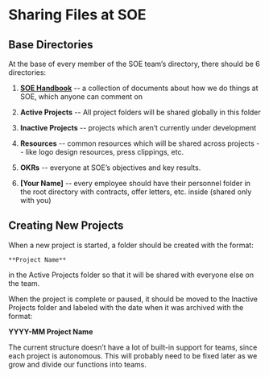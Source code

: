 # Sharing Files at SOE

## Base Directories

At the base of every member of the SOE team’s directory, there should be 6 directories:

1. **[SOE Handbook](https://drive.google.com/open?id=0Bwj0rVaUQUXPNWI3SmlwMXRkTDQ&authuser=0)** -- a collection of documents about how we do things at SOE, which anyone can comment on

2. **Active Projects** -- All project folders will be shared globally in this folder

3. **Inactive Projects** -- projects which aren’t currently under development

4. **Resources** -- common resources which will be shared across projects -- like logo design resources, press clippings, etc.

5. **OKRs** -- everyone at SOE’s objectives and key results.

6. **[Your Name]** -- every employee should have their personnel folder in the root directory with contracts, offer letters, etc. inside (shared only with you)

## Creating New Projects

When a new project is started, a folder should be created with the format:

	**Project Name**

in the Active Projects folder so that it will be shared with everyone else on the team.

When the project is complete or paused, it should be moved to the Inactive Projects folder and labeled with the date when it was archived with the format:

**YYYY-MM Project Name**

The current structure doesn’t have a lot of built-in support for teams, since each project is autonomous. This will probably need to be fixed later as we grow and divide our functions into teams.
